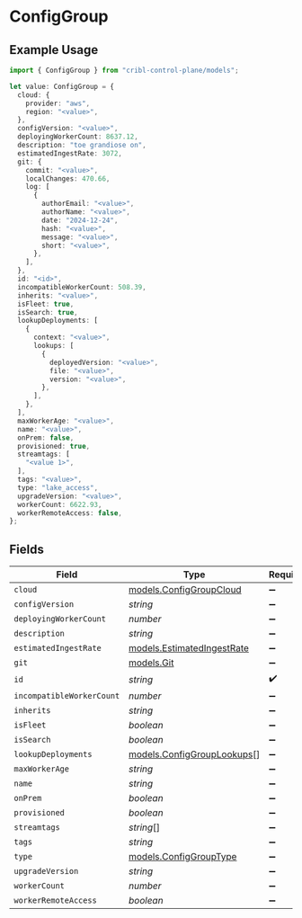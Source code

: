 # ConfigGroup

## Example Usage

```typescript
import { ConfigGroup } from "cribl-control-plane/models";

let value: ConfigGroup = {
  cloud: {
    provider: "aws",
    region: "<value>",
  },
  configVersion: "<value>",
  deployingWorkerCount: 8637.12,
  description: "toe grandiose on",
  estimatedIngestRate: 3072,
  git: {
    commit: "<value>",
    localChanges: 470.66,
    log: [
      {
        authorEmail: "<value>",
        authorName: "<value>",
        date: "2024-12-24",
        hash: "<value>",
        message: "<value>",
        short: "<value>",
      },
    ],
  },
  id: "<id>",
  incompatibleWorkerCount: 508.39,
  inherits: "<value>",
  isFleet: true,
  isSearch: true,
  lookupDeployments: [
    {
      context: "<value>",
      lookups: [
        {
          deployedVersion: "<value>",
          file: "<value>",
          version: "<value>",
        },
      ],
    },
  ],
  maxWorkerAge: "<value>",
  name: "<value>",
  onPrem: false,
  provisioned: true,
  streamtags: [
    "<value 1>",
  ],
  tags: "<value>",
  type: "lake_access",
  upgradeVersion: "<value>",
  workerCount: 6622.93,
  workerRemoteAccess: false,
};
```

## Fields

| Field                                                          | Type                                                           | Required                                                       | Description                                                    |
| -------------------------------------------------------------- | -------------------------------------------------------------- | -------------------------------------------------------------- | -------------------------------------------------------------- |
| `cloud`                                                        | [models.ConfigGroupCloud](../models/configgroupcloud.md)       | :heavy_minus_sign:                                             | N/A                                                            |
| `configVersion`                                                | *string*                                                       | :heavy_minus_sign:                                             | N/A                                                            |
| `deployingWorkerCount`                                         | *number*                                                       | :heavy_minus_sign:                                             | N/A                                                            |
| `description`                                                  | *string*                                                       | :heavy_minus_sign:                                             | N/A                                                            |
| `estimatedIngestRate`                                          | [models.EstimatedIngestRate](../models/estimatedingestrate.md) | :heavy_minus_sign:                                             | N/A                                                            |
| `git`                                                          | [models.Git](../models/git.md)                                 | :heavy_minus_sign:                                             | N/A                                                            |
| `id`                                                           | *string*                                                       | :heavy_check_mark:                                             | N/A                                                            |
| `incompatibleWorkerCount`                                      | *number*                                                       | :heavy_minus_sign:                                             | N/A                                                            |
| `inherits`                                                     | *string*                                                       | :heavy_minus_sign:                                             | N/A                                                            |
| `isFleet`                                                      | *boolean*                                                      | :heavy_minus_sign:                                             | N/A                                                            |
| `isSearch`                                                     | *boolean*                                                      | :heavy_minus_sign:                                             | N/A                                                            |
| `lookupDeployments`                                            | [models.ConfigGroupLookups](../models/configgrouplookups.md)[] | :heavy_minus_sign:                                             | N/A                                                            |
| `maxWorkerAge`                                                 | *string*                                                       | :heavy_minus_sign:                                             | N/A                                                            |
| `name`                                                         | *string*                                                       | :heavy_minus_sign:                                             | N/A                                                            |
| `onPrem`                                                       | *boolean*                                                      | :heavy_minus_sign:                                             | N/A                                                            |
| `provisioned`                                                  | *boolean*                                                      | :heavy_minus_sign:                                             | N/A                                                            |
| `streamtags`                                                   | *string*[]                                                     | :heavy_minus_sign:                                             | N/A                                                            |
| `tags`                                                         | *string*                                                       | :heavy_minus_sign:                                             | N/A                                                            |
| `type`                                                         | [models.ConfigGroupType](../models/configgrouptype.md)         | :heavy_minus_sign:                                             | N/A                                                            |
| `upgradeVersion`                                               | *string*                                                       | :heavy_minus_sign:                                             | N/A                                                            |
| `workerCount`                                                  | *number*                                                       | :heavy_minus_sign:                                             | N/A                                                            |
| `workerRemoteAccess`                                           | *boolean*                                                      | :heavy_minus_sign:                                             | N/A                                                            |